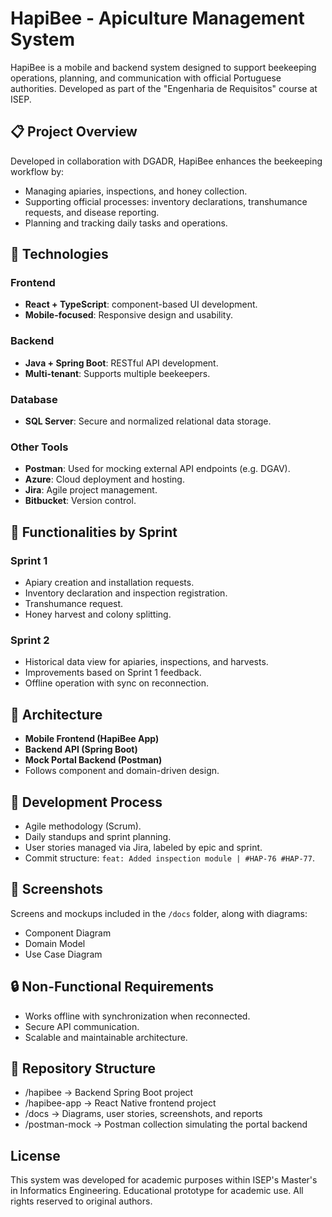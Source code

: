 # HapiBee - Apiculture Management System

HapiBee is a mobile and backend system designed to support beekeeping operations, planning, and communication with official Portuguese authorities. Developed as part of the "Engenharia de Requisitos" course at ISEP.

## 📋 Project Overview

Developed in collaboration with DGADR, HapiBee enhances the beekeeping workflow by:
- Managing apiaries, inspections, and honey collection.
- Supporting official processes: inventory declarations, transhumance requests, and disease reporting.
- Planning and tracking daily tasks and operations.

## 🔧 Technologies

### Frontend
- **React + TypeScript**: component-based UI development.
- **Mobile-focused**: Responsive design and usability.

### Backend
- **Java + Spring Boot**: RESTful API development.
- **Multi-tenant**: Supports multiple beekeepers.

### Database
- **SQL Server**: Secure and normalized relational data storage.

### Other Tools
- **Postman**: Used for mocking external API endpoints (e.g. DGAV).
- **Azure**: Cloud deployment and hosting.
- **Jira**: Agile project management.
- **Bitbucket**: Version control.

## 🧪 Functionalities by Sprint

### Sprint 1
- Apiary creation and installation requests.
- Inventory declaration and inspection registration.
- Transhumance request.
- Honey harvest and colony splitting.

### Sprint 2
- Historical data view for apiaries, inspections, and harvests.
- Improvements based on Sprint 1 feedback.
- Offline operation with sync on reconnection.

## 🧱 Architecture

- **Mobile Frontend (HapiBee App)**
- **Backend API (Spring Boot)**
- **Mock Portal Backend (Postman)**
- Follows component and domain-driven design.

## 🧠 Development Process

- Agile methodology (Scrum).
- Daily standups and sprint planning.
- User stories managed via Jira, labeled by epic and sprint.
- Commit structure: `feat: Added inspection module | #HAP-76 #HAP-77`.

## 📸 Screenshots

Screens and mockups included in the `/docs` folder, along with diagrams:
- Component Diagram
- Domain Model
- Use Case Diagram

## 🔒 Non-Functional Requirements

- Works offline with synchronization when reconnected.
- Secure API communication.
- Scalable and maintainable architecture.

## 📂 Repository Structure

- /hapibee → Backend Spring Boot project
- /hapibee-app → React Native frontend project
- /docs → Diagrams, user stories, screenshots, and reports
- /postman-mock → Postman collection simulating the portal backend

## License
This system was developed for academic purposes within ISEP's Master's in Informatics Engineering.
Educational prototype for academic use. All rights reserved to original authors.


